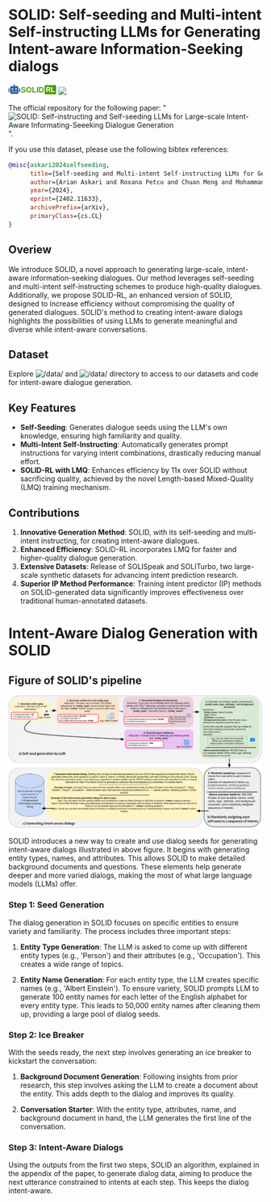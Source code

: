 # SOLID: Self-seeding and Multi-intent Self-instructing LLMs for Generating Intent-aware Information-Seeking dialogs
<img src= "./imgs/solid_logov5.png" width=95px /> <img src= "https://img.shields.io/badge/Language-English-brightgreen"  />


The official repository for the following paper: "![SOLID: Self-instructing and Self-seeding LLMs for Large-scale Intent-Aware Informating-Seeeking Dialogue Generation](https://arxiv.org/abs/2402.11633)".  


If you use this dataset, please use the following bibtex references:

```bibtex
@misc{askari2024selfseeding,
      title={Self-seeding and Multi-intent Self-instructing LLMs for Generating Intent-aware Information-Seeking dialogs}, 
      author={Arian Askari and Roxana Petcu and Chuan Meng and Mohammad Aliannejadi and Amin Abolghasemi and Evangelos Kanoulas and Suzan Verberne},
      year={2024},
      eprint={2402.11633},
      archivePrefix={arXiv},
      primaryClass={cs.CL}
}
```


## Overiew
We introduce SOLID, a novel approach to generating large-scale, intent-aware information-seeking dialogues. Our method leverages self-seeding and multi-intent self-instructing schemes to produce high-quality dialogues. Additionally, we propose SOLID-RL, an enhanced version of SOLID, designed to increase efficiency without compromising the quality of generated dialogues. SOLID's method to creating intent-aware dialogs highlights the possibilities of using LLMs to generate meaningful and diverse while intent-aware conversations.

## Dataset
Explore ![``/data/``](./data/) and  ![``/data/``](./src/) directory to access to our datasets and code for intent-aware dialogue generation.


## Key Features

- **Self-Seeding**: Generates dialogue seeds using the LLM's own knowledge, ensuring high familiarity and quality.
- **Multi-Intent Self-Instructing**: Automatically generates prompt instructions for varying intent combinations, drastically reducing manual effort.
- **SOLID-RL with LMQ**: Enhances efficiency by 11x over SOLID without sacrificing quality, achieved by the novel Length-based Mixed-Quality (LMQ) training mechanism.

## Contributions

1. **Innovative Generation Method**: SOLID, with its self-seeding and multi-intent instructing, for creating intent-aware dialogues.
2. **Enhanced Efficiency**: SOLID-RL incorporates LMQ for faster and higher-quality dialogue generation.
3. **Extensive Datasets**: Release of SOLISpeak and SOLITurbo, two large-scale synthetic datasets for advancing intent prediction research.
4. **Superior IP Method Performance**: Training intent predictor (IP) methods on SOLID-generated data significantly improves effectiveness over traditional human-annotated datasets.



# Intent-Aware Dialog Generation with SOLID

## Figure of SOLID's pipeline
<img src="./imgs/SOLID_pipeline.svg">

SOLID introduces a new way to create and use dialog seeds for generating intent-aware dialogs illustrated in above figure. It begins with generating entity types, names, and attributes. This allows SOLID to make detailed background documents and questions. These elements help generate deeper and more varied dialogs, making the most of what large language models (LLMs) offer.

### Step 1: Seed Generation

The dialog generation in SOLID focuses on specific entities to ensure variety and familiarity. The process includes three important steps:

1. **Entity Type Generation**: The LLM is asked to come up with different entity types (e.g., 'Person') and their attributes (e.g., 'Occupation'). This creates a wide range of topics.
   
2. **Entity Name Generation**: For each entity type, the LLM creates specific names (e.g., 'Albert Einstein'). To ensure variety, SOLID prompts LLM to generate 100 entity names for each letter of the English alphabet for every entity type. This leads to 50,000 entity names after cleaning them up, providing a large pool of dialog seeds.

### Step 2: Ice Breaker

With the seeds ready, the next step involves generating an ice breaker to kickstart the conversation:

1. **Background Document Generation**: Following insights from prior research, this step involves asking the LLM to create a document about the entity. This adds depth to the dialog and improves its quality.
   
2. **Conversation Starter**: With the entity type, attributes, name, and background document in hand, the LLM generates the first line of the conversation.

### Step 3: Intent-Aware Dialogs

Using the outputs from the first two steps, SOLID an algorithm, explained in the appendix of the paper, to generate dialog data, aiming to produce the next utterance constrained to intents at each step. This keeps the dialog intent-aware. 

